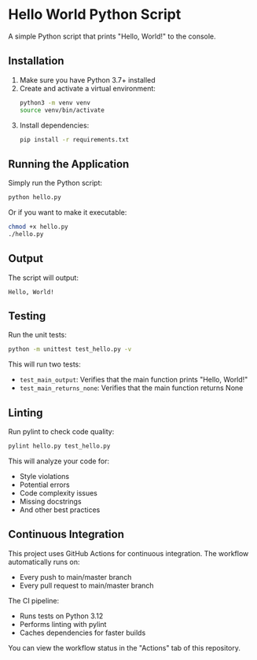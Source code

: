 # Hello World Python Script

A simple Python script that prints "Hello, World!" to the console.

## Installation

1. Make sure you have Python 3.7+ installed
2. Create and activate a virtual environment:
   ```bash
   python3 -m venv venv
   source venv/bin/activate
   ```
3. Install dependencies:
   ```bash
   pip install -r requirements.txt
   ```

## Running the Application

Simply run the Python script:

```bash
python hello.py
```

Or if you want to make it executable:

```bash
chmod +x hello.py
./hello.py
```

## Output

The script will output:
```
Hello, World!
```

## Testing

Run the unit tests:

```bash
python -m unittest test_hello.py -v
```

This will run two tests:
- `test_main_output`: Verifies that the main function prints "Hello, World!"
- `test_main_returns_none`: Verifies that the main function returns None

## Linting

Run pylint to check code quality:

```bash
pylint hello.py test_hello.py
```

This will analyze your code for:
- Style violations
- Potential errors
- Code complexity issues
- Missing docstrings
- And other best practices

## Continuous Integration

This project uses GitHub Actions for continuous integration. The workflow automatically runs on:
- Every push to main/master branch
- Every pull request to main/master branch

The CI pipeline:
- Runs tests on Python 3.12
- Performs linting with pylint
- Caches dependencies for faster builds

You can view the workflow status in the "Actions" tab of this repository. 